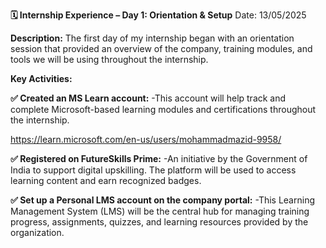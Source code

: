 **🗓 Internship Experience – Day 1: Orientation & Setup**
Date: 13/05/2025

**Description:**
The first day of my internship began with an orientation session that provided an overview of the company, training modules, and tools we will be using throughout the internship.

**Key Activities:**

**✅ Created an MS Learn account:**
-This account will help track and complete Microsoft-based learning modules and certifications throughout the internship.

https://learn.microsoft.com/en-us/users/mohammadmazid-9958/

**✅ Registered on FutureSkills Prime:**
-An initiative by the Government of India to support digital upskilling. The platform will be used to access learning content and earn recognized badges.

**✅ Set up a Personal LMS account on the company portal:**
-This Learning Management System (LMS) will be the central hub for managing training progress, assignments, quizzes, and learning resources provided by the organization.

